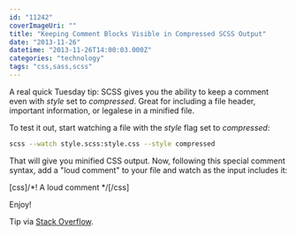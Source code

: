```yaml
---
id: "11242"
coverImageUri: ""
title: "Keeping Comment Blocks Visible in Compressed SCSS Output"
date: "2013-11-26"
datetime: "2013-11-26T14:00:03.000Z"
categories: "technology"
tags: "css,sass,scss"
---
```


A real quick Tuesday tip: SCSS gives you the ability to keep a comment even with _style_ set to _compressed_. Great for including a file header, important information, or legalese in a minified file.

To test it out, start watching a file with the _style_ flag set to _compressed_:

```bash
scss --watch style.scss:style.css --style compressed
```

That will give you minified CSS output. Now, following this special comment syntax, add a "loud comment" to your file and watch as the input includes it:

\[css\]/\*! A loud comment \*/\[/css\]

Enjoy!

Tip via [Stack Overflow](http://stackoverflow.com/questions/4893215/using-sass-compressed-output-while-leaving-theme-comment-header-for-wordpress "Stack Overflow | Using Sass compressed output while leaving theme comment header for Wordpress").
